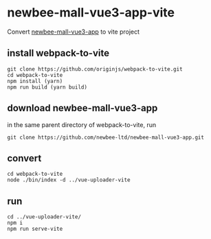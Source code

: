# newbee-mall-vue3-app-vite
Convert [newbee-mall-vue3-app](https://github.com/newbee-ltd/newbee-mall-vue3-app) to vite project
## install webpack-to-vite

```
git clone https://github.com/originjs/webpack-to-vite.git
cd webpack-to-vite
npm install (yarn)
npm run build (yarn build)
```

## download newbee-mall-vue3-app
in the same parent directory of webpack-to-vite, run

```
git clone https://github.com/newbee-ltd/newbee-mall-vue3-app.git
```

## convert

```
cd webpack-to-vite
node ./bin/index -d ../vue-uploader-vite
```

## run 

```
cd ../vue-uploader-vite/
npm i
npm run serve-vite
```
